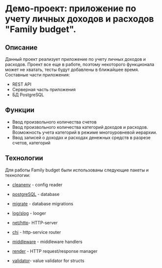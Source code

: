 # Демо-проект: приложение по учету личных доходов и расходов "Family budget".
## Описание

Данный проект реализует приложение по учету личных доходов и расходов.
Проект все еще в работе, поэтому некоторого функционала может не хватать, тесты будут добавлены в ближайшее время. 
Составные части приложения:

- REST API
- Серверная часть приложения
- БД PostgreSQL

 ## Функции

- Ввод произвольного количества счетов
- Ввод произвольного количества категорий доходов и расходов. Возможность учета категорий в режиме многоуровневой иерархии.
- Ввод записей о доходах и расходах денежных средств в разрезе счетов, категорий

 ## Технологии
Для работы Family budget были использованы следующие пакеты и технологии:
- [cleanenv] - config reader
- [postgreSQL] - database
- [migrate] - database migrations
- [log/slog] - looger
- [net/http]- HTTP-server
- [chi] - http-service router 
- [middleware] - middleware handlers
- [render] - HTTP request/response manager
- [validator]- value validator for structs 


   [log/slog]: <https://pkg.go.dev/log/slogr>
   [chi]: <https://github.com/go-chi/chi>
   [cleanenv]: <https://github.com/ilyakaznacheev/cleanenv>
   [postgreSQL]: <https://www.postgresql.org> 
   [migrate]: <https://github.com/golang-migrate/migrate>
   [middleware]: <https://github.com/go-chi/chi>
   [render]: <https://github.com/go-chi/render>
   [validator]: <https://github.com/go-playground/validator>
   [net/http]: <https://pkg.go.dev/net/http>
  
